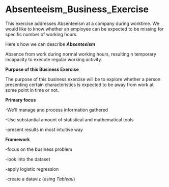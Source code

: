 # Absenteeism_Business_Exercise
This exercise addresses Absenteeism at a company during worktime. We would like to know whether an employee can be expected to be missing for specific number of working hours.


Here's how we can describe ***Absenteeism***

Absence from work during normal working hours, resulting n temporary incapacity to execute regular working activity.

**Purpose of this Business Exercise**

The purpose of this business exercise will be to explore whether a person presenting certain characteristics is expected to be away from work at some point in time or not.

**Primary focus**

-We'll manage and process information gathered

-Use substantial amount of statistical and mathematical tools 

-present results in most intuitive way

**Framework**

-focus on the business problem

-look into the dataset

-apply logistic regression

-create a dataviz (using *Tableau*)
